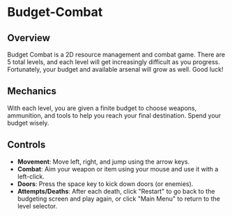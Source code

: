 # Budget-Combat

## Overview
Budget Combat is a 2D resource management and combat game. There are 5 total levels, and each level will get increasingly difficult as you progress. Fortunately, your budget and available arsenal will grow as well. Good luck!

## Mechanics
With each level, you are given a finite budget to choose weapons, ammunition, and tools to help you reach your final destination. Spend your budget wisely.

## Controls
- **Movement**: Move left, right, and jump using the arrow keys.
- **Combat**: Aim your weapon or item using your mouse and use it with a left-click.
- **Doors**: Press the space key to kick down doors (or enemies).
- **Attempts/Deaths**: After each death, click "Restart" to go back to the budgeting screen and play again, or click "Main Menu" to return to the level selector.

